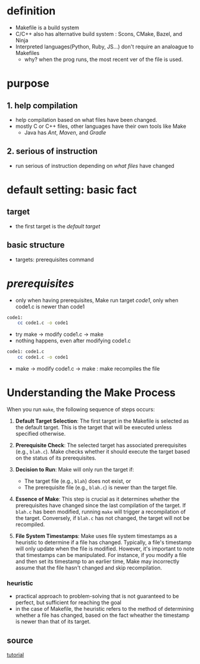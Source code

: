 # definition
- Makefile is a build system
- C/C++ also has alternative build system : Scons, CMake, Bazel, and Ninja
- Interpreted languages(Python, Ruby, JS...) don't require an analoague to Makefiles
	- why? when the prog runs, the most recent ver of the file is used.

# purpose
## 1. help compilation
- help compilation based on what files have been changed.
- mostly C or C++ files, other languages have their own tools like Make
	- Java has *Ant*, *Maven*, and *Gradle*

## 2. serious of instruction
- run serious of instruction depending on *what files* have changed

# default setting: basic fact
## target
- the first target is the *default target*

## basic structure
- targets: prerequisites
	command

# *prerequisites*
- only when having prerequisites, Make run target *code1*, only when code1.c is newer than code1
```bash
code1:
	cc code1.c -o code1
```
- try make -> modify code1.c -> make
- nothing happens, even after modifying code1.c

```bash
code1: code1.c
	cc code1.c -o code1
```
- make -> modify code1.c -> make 
: make recompiles the file

# Understanding the Make Process

When you run `make`, the following sequence of steps occurs:

1. **Default Target Selection**: The first target in the Makefile is selected as the default target. This is the target that will be executed unless specified otherwise.

2. **Prerequisite Check**: The selected target has associated prerequisites (e.g., `blah.c`). Make checks whether it should execute the target based on the status of its prerequisites.

3. **Decision to Run**: Make will only run the target if:
   - The target file (e.g., `blah`) does not exist, or
   - The prerequisite file (e.g., `blah.c`) is newer than the target file.

4. **Essence of Make**: This step is crucial as it determines whether the prerequisites have changed since the last compilation of the target. If `blah.c` has been modified, running `make` will trigger a recompilation of the target. Conversely, if `blah.c` has not changed, the target will not be recompiled.

5. **File System Timestamps**: Make uses file system timestamps as a heuristic to determine if a file has changed. Typically, a file's timestamp will only update when the file is modified. However, it's important to note that timestamps can be manipulated. For instance, if you modify a file and then set its timestamp to an earlier time, Make may incorrectly assume that the file hasn't changed and skip recompilation.

### heuristic
- practical approach to problem-solving that is not guaranteed to be perfect, but sufficient for reaching the goal
- in the case of Makefile, the heuristic refers to the method of determining whether a file has changed, based on the fact wheather the timestamp is newer than that of its target.



## source
[tutorial](https://makefiletutorial.com/#why-do-makefiles-exist)